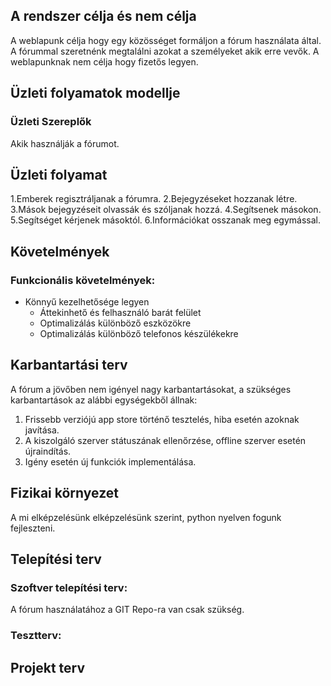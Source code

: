 ## **A rendszer célja és nem célja**

A weblapunk célja hogy egy közösséget formáljon a fórum használata által. A fórummal szeretnénk megtalálni azokat a személyeket akik erre vevők.
A weblapunknak nem célja hogy fizetős legyen.

## **Üzleti folyamatok modellje**

### Üzleti Szereplők

Akik használják a fórumot.

## **Üzleti folyamat**
1.Emberek regisztráljanak a fórumra.
2.Bejegyzéseket hozzanak létre.
3.Mások bejegyzéseit olvassák és szóljanak hozzá.
4.Segítsenek másokon.
5.Segítséget kérjenek másoktól.
6.Információkat osszanak meg egymással.
## **Követelmények**

### **Funkcionális követelmények:**
  - Könnyű kezelhetősége legyen
	- Áttekinhető és felhasználó barát felület
	- Optimalizálás különböző eszközökre
	- Optimalizálás különböző telefonos készülékekre
## **Karbantartási terv**
A fórum a jövőben nem igényel nagy karbantartásokat, a szükséges karbantartások az 
alábbi egységekből állnak:

1. Frissebb verziójú app store történő tesztelés, hiba esetén azoknak javítása.
2. A kiszolgáló szerver státuszának ellenőrzése, offline szerver esetén újraindítás.
3. Igény esetén új funkciók implementálása.  
## **Fizikai környezet**

A mi elképzelésünk elképzelésünk szerint, python nyelven fogunk fejleszteni.

## **Telepítési terv**

### **Szoftver telepítési terv:**

A fórum használatához a GIT Repo-ra van csak szükség.

### **Tesztterv:**

## **Projekt terv**
